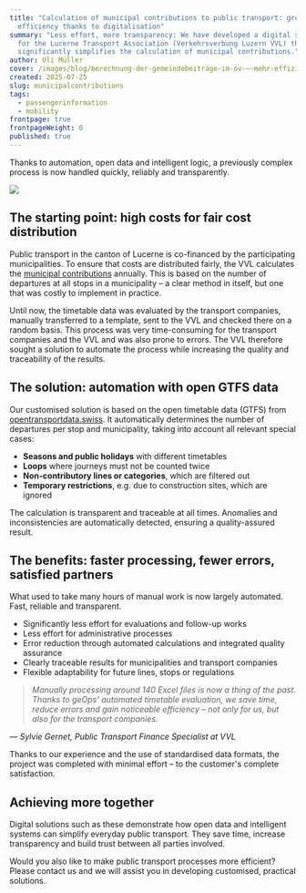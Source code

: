 ```yaml
---
title: "Calculation of municipal contributions to public transport: greater
  efficiency thanks to digitalisation"
summary: "Less effort, more transparency: We have developed a digital solution
  for the Lucerne Transport Association (Verkehrsverbung Luzern VVL) that
  significantly simplifies the calculation of municipal contributions."
author: Uli Müller
cover: /images/blog/berechnung-der-gemeindebeiträge-im-öv-–-mehr-effizienz-durch-digitalisierung/bahnhofplatz_luzern_1.jpg
created: 2025-07-25
slug: municipalcontributions
tags:
  - passengerinformation
  - mobility
frontpage: true
frontpageWeight: 0
published: true
---
```

Thanks to automation, open data and intelligent logic, a previously complex process is now handled quickly, reliably and transparently.

![](/images/blog/berechnung-der-gemeindebeiträge-im-öv-–-mehr-effizienz-durch-digitalisierung/bahnhofplatz_luzern_1.jpg)

## The starting point: high costs for fair cost distribution

Public transport in the canton of Lucerne is co-financed by the participating municipalities. To ensure that costs are distributed fairly, the VVL calculates the [municipal contributions](https://www.vvl.ch/oev-angebot/dienstleistungen/finanzierung/gemeindebeitraege) annually. This is based on the number of departures at all stops in a municipality – a clear method in itself, but one that was costly to implement in practice.  

Until now, the timetable data was evaluated by the transport companies, manually transferred to a template, sent to the VVL and checked there on a random basis. This process was very time-consuming for the transport companies and the VVL and was also prone to errors. The VVL therefore sought a solution to automate the process while increasing the quality and traceability of the results.

## The solution: automation with open GTFS data

Our customised solution is based on the open timetable data (GTFS) from [opentransportdata.swiss](https://opentransportdata.swiss). It automatically determines the number of departures per stop and municipality, taking into account all relevant special cases:

* **S﻿easons and public holidays** with different timetables
* **L﻿oops** where journeys must not be counted twice
* **N﻿on-contributory lines or categories**, which are filtered out
* **T﻿emporary restrictions**, e.g. due to construction sites, which are ignored

The calculation is transparent and traceable at all times. Anomalies and inconsistencies are automatically detected, ensuring a quality-assured result.

## The benefits: faster processing, fewer errors, satisfied partners

What used to take many hours of manual work is now largely automated. Fast, reliable and transparent.

* Significantly less effort for evaluations and follow-up works
* L﻿ess effort for administrative processes
* E﻿rror reduction through automated calculations and integrated quality assurance
* Clearly traceable results for municipalities and transport companies
* Flexible adaptability for future lines, stops or regulations

> *Manually processing around 140 Excel files is now a thing of the past. Thanks to geOps' automated timetable evaluation, we save time, reduce errors and gain noticeable efficiency – not only for us, but also for the transport companies.*

*— Sylvie Gernet, Public Transport Finance Specialist at VVL*

Thanks to our experience and the use of standardised data formats, the project was completed with minimal effort – to the customer's complete satisfaction.

## Achieving more together

Digital solutions such as these demonstrate how open data and intelligent systems can simplify everyday public transport. They save time, increase transparency and build trust between all parties involved.

Would you also like to make public transport processes more efficient? Please contact us and we will assist you in developing customised, practical solutions.